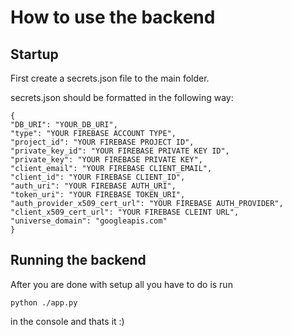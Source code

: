# How to use the backend

## Startup
First create a secrets.json file to the main folder.

secrets.json should be formatted in the following way:

      

    {
    "DB_URI": "YOUR_DB_URI",
    "type": "YOUR FIREBASE ACCOUNT TYPE",
    "project_id": "YOUR FIREBASE PROJECT ID",
    "private_key_id": "YOUR FIREBASE PRIVATE KEY ID",
    "private_key": "YOUR FIREBASE PRIVATE KEY",
    "client_email": "YOUR FIREBASE CLIENT_EMAIL",
    "client_id": "YOUR FIREBASE CLIENT_ID",
    "auth_uri": "YOUR FIREBASE AUTH_URI",
    "token_uri": "YOUR FIREBASE TOKEN_URI",
    "auth_provider_x509_cert_url": "YOUR FIREBASE AUTH_PROVIDER",
    "client_x509_cert_url": "YOUR FIREBASE CLEINT URL",
    "universe_domain": "googleapis.com"
    }

## Running the backend

After you are done with setup all you have to do is run

    python ./app.py
in the console and thats it :)
